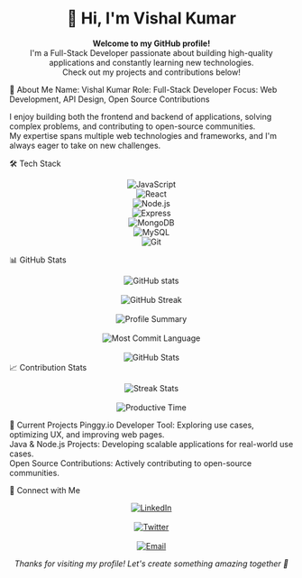 <h1 align="center">👋 Hi, I'm Vishal Kumar</h1> <p align="center"> <b>Welcome to my GitHub profile!</b><br> I'm a Full-Stack Developer passionate about building high-quality applications and constantly learning new technologies.<br> Check out my projects and contributions below! </p> 

🚀 About Me
Name: Vishal Kumar
Role: Full-Stack Developer
Focus: Web Development, API Design, Open Source Contributions

I enjoy building both the frontend and backend of applications, solving complex problems, and contributing to open-source communities.<br> My expertise spans multiple web technologies and frameworks, and I'm always eager to take on new challenges.

🛠️ Tech Stack
<p align="center"> <img src="https://img.shields.io/badge/JavaScript-F7DF1E?style=for-the-badge&logo=javascript&logoColor=black" alt="JavaScript"><br> <img src="https://img.shields.io/badge/React-61DAFB?style=for-the-badge&logo=react&logoColor=black" alt="React"><br> <img src="https://img.shields.io/badge/Node.js-339933?style=for-the-badge&logo=node.js&logoColor=white" alt="Node.js"><br> <img src="https://img.shields.io/badge/Express-000000?style=for-the-badge&logo=express&logoColor=white" alt="Express"><br> <img src="https://img.shields.io/badge/MongoDB-4EA94B?style=for-the-badge&logo=mongodb&logoColor=white" alt="MongoDB"><br> <img src="https://img.shields.io/badge/MySQL-4479A1?style=for-the-badge&logo=mysql&logoColor=white" alt="MySQL"><br> <img src="https://img.shields.io/badge/Git-F05032?style=for-the-badge&logo=git&logoColor=white" alt="Git"> </p>

📊 GitHub Stats
<div align="center"> <img src="https://github-readme-stats.vercel.app/api?username=vishalkumar&show_icons=true&theme=radical" alt="GitHub stats"><br><br> <img src="https://github-readme-streak-stats.herokuapp.com/?user=vishalkumar&theme=radical" alt="GitHub Streak"><br><br> </div> <div align="center"> <img src="https://github-profile-summary-cards.vercel.app/api/cards/profile-details?username=vishalkumar&theme=radical" alt="Profile Summary"><br><br> <img src="https://github-profile-summary-cards.vercel.app/api/cards/most-commit-language?username=vishalkumar&theme=radical" alt="Most Commit Language"><br><br> <img src="https://github-profile-summary-cards.vercel.app/api/cards/stats?username=vishalkumar&theme=radical" alt="GitHub Stats"> </div>
📈 Contribution Stats

<p align="center"> <img src="https://github-readme-streak-stats.herokuapp.com/?user=vishalkumar&theme=radical" alt="Streak Stats"><br><br> <img src="https://github-profile-summary-cards.vercel.app/api/cards/productive-time?username=vishalkumar&theme=radical&utcOffset=8" alt="Productive Time"> </p>

🌱 Current Projects
Pinggy.io Developer Tool: Exploring use cases, optimizing UX, and improving web pages.<br>
Java & Node.js Projects: Developing scalable applications for real-world use cases.<br>
Open Source Contributions: Actively contributing to open-source communities.<br>

🤝 Connect with Me
<p align="center"> <a href="https://www.linkedin.com/in/your-profile"><img src="https://img.shields.io/badge/LinkedIn-0077B5?style=for-the-badge&logo=linkedin&logoColor=white" alt="LinkedIn"></a><br><br> <a href="https://twitter.com/your-profile"><img src="https://img.shields.io/badge/Twitter-1DA1F2?style=for-the-badge&logo=twitter&logoColor=white" alt="Twitter"></a><br><br> <a href="mailto:vishal177raj@gmail.com"><img src="https://img.shields.io/badge/Email-D14836?style=for-the-badge&logo=gmail&logoColor=white" alt="Email"></a> </p>
<p align="center"> <i>Thanks for visiting my profile! Let's create something amazing together 🚀</i> </p>





